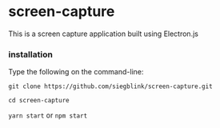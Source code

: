 # screen-capture

This is a screen capture application built using Electron.js

### installation

Type the following on the command-line:

`git clone https://github.com/siegblink/screen-capture.git`

`cd screen-capture`

`yarn start` or `npm start`
